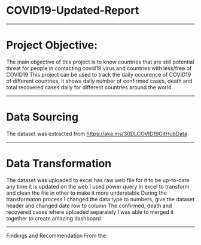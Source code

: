 # COVID19-Updated-Report

----
# Project Objective:
The main objjective of this project is to know countries that are still potential threat for people in contacting covid19 virus and countries with less/free of COVID19
This project can be used to track the daily occurence of COVID19 of different countries, it shows daily number of confirmed cases, death and total recovered cases daily for different countries around the world.

----
# Data Sourcing 
The dataset was extracted from https://aka.ms/30DLCOVID19GitHubData

----
# Data Transformation 
The dataset was uploaded to excel has raw web file for it to be up-to-date any time it is updated on the web
I used power query in excel to transform and clean the file in other to make it more understable
During the transformaton process I changed the data type to numbers, give the dataset header and changed date row to column 
The confirmed, death and recovered cases where uploaded separately I was able to merged it together to create amazing dashboard

----
Findings and Recommendation
From the 
